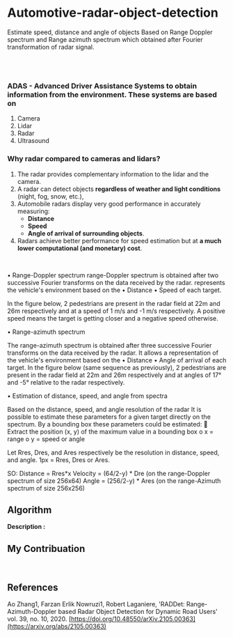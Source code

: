 # Automotive-radar-object-detection
Estimate speed, distance and angle of objects Based on Range Doppler spectrum and Range azimuth spectrum which obtained after Fourier transformation of radar signal.

</br>
</br>

### ADAS - Advanced Driver Assistance Systems to obtain information from the environment. These systems are based on 
1.	Camera
2.	Lidar
3.	Radar
4.	Ultrasound


### Why radar compared to cameras and lidars?
1.	The radar provides complementary information to the lidar and the camera.
2.	A radar can detect objects **regardless of weather and light conditions** (night, fog, snow, etc.), 
3.	Automobile radars display very good performance in accurately measuring:
    -	**Distance** 
    -	**Speed** 
    -	**Angle of arrival of surrounding objects**. 
4.	Radars achieve better performance for speed estimation but at **a much lower computational (and monetary) cost**.


</br>

•	Range-Doppler spectrum
range-Doppler spectrum is obtained after two successive Fourier transforms on the data received by the radar.
represents the vehicle's environment based on the 
•	Distance 
•	Speed 
of each target.

In the figure below, 2 pedestrians are present in the radar field at 
22m and 26m respectively and at a speed of 1 m/s and -1 m/s respectively. 
A positive speed means the target is getting closer and a negative speed otherwise.



•	Range-azimuth spectrum

The range-azimuth spectrum is obtained after three successive Fourier transforms on the data received by the radar. 
It allows a representation of the vehicle's environment based on the 
•	Distance
•	Angle of arrival
of each target. 
In the figure below (same sequence as previously), 2 pedestrians are present in the radar field at 22m and 26m respectively and at angles of 17° and -5° relative to the radar respectively.

•	Estimation of distance, speed, and angle from spectra

Based on the distance, speed, and angle resolution of the radar
It is possible to estimate these parameters for a given target directly on the spectrum. 
By a bounding box these parameters could be estimated:
	Extract the position (x, y) of the maximum value in a bounding box 
o	x = range
o	y = speed or angle

Let Rres, Dres, and Ares respectively be the resolution in distance, speed, and angle. 
1px = Rres, Dres or Ares.

SO:
Distance = Rres*x
Velocity = (64/2-y) * Dre           (on the range-Doppler spectrum of size 256x64)
Angle = (256/2-y) * Ares            (on the range-Azimuth spectrum of size 256x256)



## Algorithm
**Description :** 


## My Contribuation



</br>

## References
Ao Zhang1, Farzan Erlik Nowruzi1, Robert Laganiere, 'RADDet: Range-Azimuth-Doppler based Radar Object Detection for Dynamic Road Users' vol. 39, no. 10, 2020. 
[https://doi.org/10.48550/arXiv.2105.00363](https://arxiv.org/abs/2105.00363)


